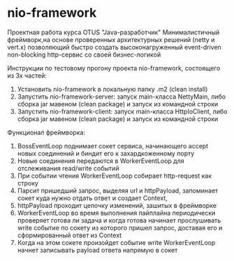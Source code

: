 # nio-framework
Проектная работа курса OTUS "Java-разработчик"
Минималистичный фреймворк,на основе проверенных архитектурных решений (netty и vert.x) позволяющий быстро создать высоконагруженный 
event-driven non-blocking http-сервис со своей бизнес-логикой

Инструкции по тестовому прогону проекта nio-framework, состоящего из 3х частей:
1) Установить nio-framework в локальную папку .m2 (clean install)
2) Запустить nio-framework-server: запуск main-класса NettyMain, либо сборка jar мавеном (clean package) и запуск из командной строки
3) Запустить nio-framework-client: запуск main-класса HttpIoClient, либо сборка jar мавеном (clean package) и запуск из командной строки

Функционал фреймворка:
1) BossEventLoop поднимает сокет сервиса, начинающего accept новых соединений и биндит его к захардкоженному порту
2) Новые соединения передаются в WorkerEventLoop для отслеживания read/write событий
3) При событии чтения WorkerEventLoop собирает http-request как строку
4) Парсит пришедший запрос, выделяя url и httpPayload, запоминает сокет куда нужно отдать ответ и создает Context, 
5) httpPayload проходит цепочку изменений, зашитых в фреймворке
6) WorkerEventLoop во время выполнения пайплайна периодически проверяет готова ли задача и когда готова начинает прослушивать write событие по сокету из которого пришел запрос, доставая его и сформированный ответ из Context
7) Когда на этом сокете произойдет событие write WorkerEventLoop начнет записывать payload ответа напрямую в сокет
